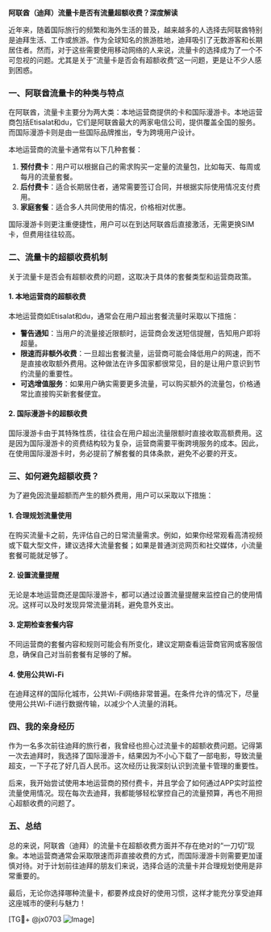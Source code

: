 **阿联酋（迪拜）流量卡是否有流量超额收费？深度解读**

近年来，随着国际旅行的频繁和海外生活的普及，越来越多的人选择去阿联酋特别是迪拜生活、工作或旅游。作为全球知名的旅游胜地，迪拜吸引了无数游客和长期居住者。然而，对于这些需要使用移动网络的人来说，流量卡的选择成为了一个不可忽视的问题。尤其是关于“流量卡是否会有超额收费”这一问题，更是让不少人感到困惑。

### 一、阿联酋流量卡的种类与特点

在阿联酋，流量卡主要分为两大类：本地运营商提供的卡和国际漫游卡。本地运营商包括Etisalat和du，它们是阿联酋最大的两家电信公司，提供覆盖全国的服务。而国际漫游卡则是由一些国际品牌推出，专为跨境用户设计。

本地运营商的流量卡通常有以下几种套餐：
1. **预付费卡**：用户可以根据自己的需求购买一定量的流量包，比如每天、每周或每月的流量套餐。
2. **后付费卡**：适合长期居住者，通常需要签订合同，并根据实际使用情况支付费用。
3. **家庭套餐**：适合多人共同使用的情况，价格相对优惠。

国际漫游卡则更注重便捷性，用户可以在到达阿联酋后直接激活，无需更换SIM卡，但费用往往较高。

### 二、流量卡的超额收费机制

关于流量卡是否会有超额收费的问题，这取决于具体的套餐类型和运营商政策。

#### 1. **本地运营商的超额收费**
本地运营商如Etisalat和du，通常会在用户超出套餐流量时采取以下措施：
- **警告通知**：当用户的流量接近限额时，运营商会发送短信提醒，告知用户即将超量。
- **限速而非额外收费**：一旦超出套餐流量，运营商可能会降低用户的网速，而不是直接收取额外费用。这种做法在许多国家都很常见，目的是让用户意识到节约流量的重要性。
- **可选增值服务**：如果用户确实需要更多流量，可以购买额外的流量包，价格通常比直接购买新套餐便宜。

#### 2. **国际漫游卡的超额收费**
国际漫游卡由于其特殊性质，往往会在用户超出流量限额时直接收取高额费用。这是因为国际漫游卡的资费结构较为复杂，运营商需要平衡跨境服务的成本。因此，在使用国际漫游卡时，务必提前了解套餐的具体条款，避免不必要的开支。

### 三、如何避免超额收费？

为了避免因流量超额而产生的额外费用，用户可以采取以下措施：

#### 1. **合理规划流量使用**
在购买流量卡之前，先评估自己的日常流量需求。例如，如果你经常观看高清视频或下载大型文件，建议选择大流量套餐；如果是普通浏览网页和社交媒体，小流量套餐可能就足够了。

#### 2. **设置流量提醒**
无论是本地运营商还是国际漫游卡，都可以通过设置流量提醒来监控自己的使用情况。这样可以及时发现异常流量消耗，避免意外支出。

#### 3. **定期检查套餐内容**
不同运营商的套餐内容和规则可能会有所变化，建议定期查看运营商官网或客服信息，确保自己对当前套餐有足够的了解。

#### 4. **使用公共Wi-Fi**
在迪拜这样的国际化城市，公共Wi-Fi网络非常普遍。在条件允许的情况下，尽量使用公共Wi-Fi进行数据传输，以减少个人流量的消耗。

### 四、我的亲身经历

作为一名多次前往迪拜的旅行者，我曾经也担心过流量卡的超额收费问题。记得第一次去迪拜时，我选择了国际漫游卡，结果因为不小心下载了一部电影，导致流量超支，一下子花了好几百人民币。这次经历让我深刻认识到流量卡管理的重要性。

后来，我开始尝试使用本地运营商的预付费卡，并且学会了如何通过APP实时监控流量使用情况。现在每次去迪拜，我都能够轻松掌控自己的流量预算，再也不用担心超额收费的问题了。

### 五、总结

总的来说，阿联酋（迪拜）的流量卡在超额收费方面并不存在绝对的“一刀切”现象。本地运营商通常会采取限速而非直接收费的方式，而国际漫游卡则需要更加谨慎对待。对于计划前往迪拜的朋友们来说，选择合适的流量卡并合理规划使用是非常重要的。

最后，无论你选择哪种流量卡，都要养成良好的使用习惯，这样才能充分享受迪拜这座城市的便利与魅力！

[TG💪+ @jx0703 ![Image](https://github.com/user-attachments/assets/dbca1d08-cadb-493c-b0ec-ad6f7a83f270)]